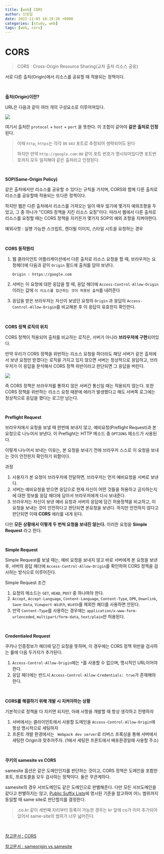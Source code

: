 ```yaml
---
title: [web] CORS
author: 신성일
date: 2022-11-05 18:19:26 +0900
categories: [study, web]
tags: [web, cors]
---
```


# CORS

> CORS : Cross-Origin Resource Sharing(교차 출처 리소스 공유)

서로 다른 출처(Origin)에서 리소스를 공유할 때 적용되는 정책이다.

<br/>

**출처(Origin)이란?**

URL은 다음과 같이 여러 개의 구성요소로 이루어져있다.

![](https://evan-moon.github.io/static/e25190005d12938c253cc72ca06777b1/5bd27/uri-structure.png)

여기서 출처란 `protocol` + `host` + `port` 을 뜻한다. 이 조합이 같아야 **같은 출처로 인정**된다.

> 이때 `http`, `https`는 각각 `80` `443` 포트로 추정되어 생략되어도 된다
>
> 하지만 만약 `http://google.com:80` 같이 포트 번호가 명시되어있다면 포트번호까지 모두 일치해야 같은 출처라고 인정된다.

<Br/>

**SOP(Same-Origin Policy)**

같은 출처에서만 리소스를 공유할 수 있다는 규칙을 가지며, CORS와 함께 다른 출처로 리소스를 공유할때 적용되는 또다른 정책이다.

하지만 웹은 다른 출처에서 리소스를 가져오는 일이 매우 많기에 몇가지 예외조항을 두었고, 그 중 하나가 "CORS 정책을 지킨 리소스 요청"이다. 따라서 웹에서 다른 출처로 리소스를 요청할 때는 CORS 정책을 지키든가 몇가지 SOP의 예외 조항을 지켜야한다.

예외사항 : 실행 가능한 스크립트, 렌더될 이미지, 스타일 시트을 요청하는 경우

<Br/>

**CORS 동작원리**

1. 웹 클라이언트 어플리케이션에서 다른 출처로 리소스 요청을 할 때, 브라우저는 요청헤더에 다음과 같이 `Origin` 필드에 출처를 담아 보낸다.

   ```Origin : https://google.com```

2. 서버는 이 요청에 대한 응답을 할 때, 응답 헤더에 `Access-Control-Allow-Origin`이라는 값에 `이 리소스를 접근하는 것이 허용된 출처`를 내려준다

3. 응답을 받은 브라우저는 자신이 보냈던 요청의 `Origin` 과 응답의 `Access-Control-Allow-Origin`를 비교해본 후 이 응답이 유효한지 확인한다.

<br/>

**CORS 정책 로직의 위치**

CORS 정책이 적용되어 출처를 비교하는 로직은, 서버가 아니라 **브라우저에 구현**되어있다.

만약 우리가 CORS 정책을 위반하는 리소스 요청을 하더라도 해당 서버가 같은 출처에서 보낸 요청만 받겠다는 로직을 가지고 있지 않으면 서버는 정상적으로 응답하고, 브라우저가 이 응답을 분석해서 CORS 정책 위반이라고 판단되면 그 응답을 버린다.

![](https://evan-moon.github.io/static/d4d623ba331c1d7851e7000c11cd3809/21b4d/cors.png)

즉 CORS 정책은 브라우저를 통하지 않은 서버간 통신일 때는 적용되지 않는다. 또한 CORS 정책을 위반하는 리소스 요청 때문에 에러가 발생했다고 해도 서버쪽 로그에는 정상적으로 응답을 했다는 로그만 남는다. 

<br/>

**Preflight Request**

브라우저에서 요청을 보낼 때 한번에 보내지 않고, 예비요청(Preflight Request)과 본 요청으로 나누어서 보낸다. 이 Preflight는 HTTP 메소드 중 `OPTIONS` 메소드가 사용된다. 

이렇게 나누어서 보내는 이유는, 본 요청을 보내기 전에 브라우저 스스로 이 요청을 보내는 것이 안전한지 확인하기 위함이다. 

과정 

1. 사용자가 본 요청이 브라우저에 전달하면, 브라우저는 먼저 예비요청을 서버로 보낸다. 
2. 서버는 예비요청을 받으면 응답으로 현재 자신이 어떤 것들을 허용하고 금지하는지에 대한 정보를 응답 헤더에 담아서 브라우저에게 다시 보내준다.
3. 브라우저는 자신이 보낸 예비 요청과 서버의 응답에 담긴 허용정책을 비교하고, 이 요청을 보내는 것이 안전하다고 판단되면 본요청을 보낸다. 하지만 안전하지 않다고 판단되면 이때 **CORS** 에러를 내게 된다.

다만 **모든 상황에서 이렇게 두 번씩 요청을 보내진 않는다.** 이러한 요청을 **Simple Request** 라고 한다.

<br/>

**Simple Request** 

Simple Request를 보낼 때는, 예비 요청을 보내지 않고 바로 서버에게 본 요청을 보낸 후, 서버의 응답 헤더에 `Access-Control-Allow-Origin`를 확인하여 CORS 정책을 검사하는 방식으로 이루어진다.

Simple Request 조건

1. 요청의 메소드는 `GET`, `HEAD`, `POST` 중 하나여야 한다.
2. `Accept`, `Accept-Language`, `Content-Language`, `Content-Type`, `DPR`, `Downlink`, `Save-Data`, `Viewport-Width`, `Width`를 제외한 헤더를 사용하면 안된다.
3. 만약 `Content-Type`를 사용하는 경우에는 `application/x-www-form-urlencoded`, `multipart/form-data`, `text/plain`만 허용된다.

<Br/>

**Credentialed Request**

쿠키나 인증정보가 헤더에 담긴 요청을 뜻하며, 이 경우에는 CORS 정책 위반을 검사하는 룰에 다음 두가지가 추가된다.

1. `Access-Control-Allow-Origin`에는 `*`를 사용할 수 없으며, 명시적인 URL이어야한다.
2. 응답 헤더에는 반드시 `Access-Control-Allow-Credentials: true`가 존재해야한다.

<br/>

**CORS를 해결하기 위해 개발 시 지켜야하는 상황**

기본적으로 정책을 다 지키면 되지만, 아래 사항을 개발할 때 항상 생각하고 진행하자

1. 서버에서는 클라이언트에서 사용할 도메인을 `Access-Control-Allow-Origin`에 항상 명시적으로 세팅하자
2. 프론트 개발 환경에서는 ` Webpack dev server`로 리버스 프록싱을 통해 서버에서 세팅한 Origin과 맞추어주자. (1에서 세팅한 프론트에서 배포환경일때 사용할 주소)

<br/>

**쿠키의 samesite vs CORS**

samesite 옵션은 같은 도메인인지를 판단하는 것이고, CORS 정책은 도메인을 포함한 포트, 프로토콜을 모두 검사하는 정책이다. 둘은 무관계하다.

samesite의 경우 서브도메인도 같은 도메인으로 판별해준다. 다만 모든 서브도메인을 같다고 판별하지는 않고, [Public Suffix Lists](https://stitchcoding.tistory.com/46)에 명시된 기준을 참고하여 어느 범위까지 동일할 때 same site로 판단할지를 결정한다. 

> .co.kr  같이 세번째 자리부터 등록이 가능한 경우는 kr 앞에 co가 이미 추가되어있어서 same-site의 범위가 너무 넓어진다.

<br/>

[참고문서 : CORS](https://evan-moon.github.io/2020/05/21/about-cors/)

[참고문서 : sameorigin vs samesite ](https://stitchcoding.tistory.com/46)

